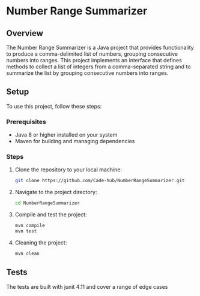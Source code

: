 # Number Range Summarizer

## Overview
The Number Range Summarizer is a Java project that provides functionality to produce a comma-delimited list of numbers, grouping consecutive numbers into ranges. This project implements an interface that defines methods to collect a list of integers from a comma-separated string and to summarize the list by grouping consecutive numbers into ranges.

## Setup
To use this project, follow these steps:

### Prerequisites
- Java 8 or higher installed on your system
- Maven for building and managing dependencies

### Steps
1. Clone the repository to your local machine:
   ```bash
   git clone https://github.com/Cade-hub/NumberRangeSummarizer.git

2. Navigate to the project directory:
   ```bash
   cd NumberRangeSummarizer

3. Compile and test the project:
   ```bash
   mvn compile
   mvn test

4. Cleaning the project:
   ```bash
   mvn clean

## Tests
The tests are built with junit 4.11 and cover a range of edge cases